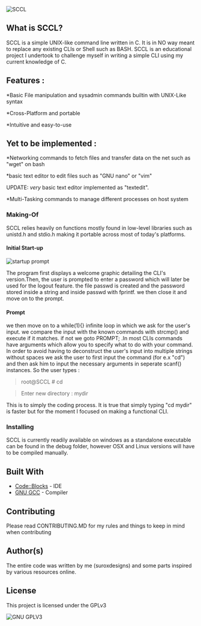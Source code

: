 ![SCCL](https://imgur.com/3K6NZJN.jpg)
## What is SCCL?
SCCL is a simple UNIX-like command line written in C. It is in NO way meant to replace any existing CLIs or Shell such as BASH.
SCCL is an educational project I undertook to challenge myself in writing a simple CLI using my current knowledge of C.
## Features :
*Basic File manipulation and sysadmin commands builtin with UNIX-Like syntax


*Cross-Platform and portable


*Intuitive and easy-to-use

## Yet to be implemented :
*Networking commands to fetch files and transfer data on the net such as "wget" on bash

*basic text editor to edit files such as "GNU nano" or "vim"

UPDATE: *very* basic text editor implemented as "textedit". 

*Multi-Tasking commands to manage different processes on host system

### Making-Of
SCCL relies heavily on functions mostly found in low-level libraries such as unistd.h and stdio.h making it portable across
most of today's platforms.
#### Initial Start-up
![startup prompt](https://imgur.com/FEAWln5.png)


The program first displays a welcome graphic detailing the CLI's version.Then, the user is prompted
to enter a password which will later be used for the logout feature. the file passwd is created and the password stored inside 
a string and inside passwd with fprintf. we then close it and move on to the prompt.
#### Prompt
we then move on to a while(1){} infinite loop in which we ask for the user's input. we compare the input with the known commands
with strcmp() and execute if it matches. if not we goto PROMPT; .In most CLIs commands have arguments which allow you to specify
what to do with your command. In order to avoid having to deconstruct the user's input into multiple strings without spaces we
ask the user to first input the command (for e.x "cd") and then ask him to input the necessary arguments in seperate scanf()
instances. So the user types :

>root@SCCL # cd

>Enter new directory : mydir

This is to simply the coding process. It is true that simply typing "cd mydir" is faster but for the moment I focused on making
a functional CLI.
### Installing
SCCL is currently readily available on windows as a standalone executable can be found in the debug folder,
however OSX and Linux versions will have to be compiled manually.

## Built With

* [Code::Blocks](http://www.codeblocks.org) - IDE
* [GNU GCC](https://gcc.gnu.org/) - Compiler 


## Contributing

Please read CONTRIBUTING.MD for my rules and things to keep in mind when contributing

## Author(s)
The entire code was written by me (suroxdesigns) and some parts inspired by various resources online.
## License

This project is licensed under the GPLv3

![GNU GPLV3](https://imgur.com/imkUoGR.png)





